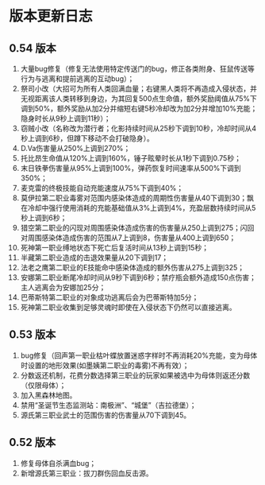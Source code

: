 # 版本更新日志
## 0.54 版本
1. 大量bug修复（修复无法使用特定传送门的bug，修正各类附身、狂鼠传送等行为与逃离和提前逃离的互动bug）；
2. 祭司小改（大招可为所有人类回满血量；右键黑人类将不再造成入侵状态，并无视距离该人类转移到身边，为其回复500点生命值，额外奖励阈值从75%下调到50%，额外奖励从加2分并缩短右键5秒冷却改为加2分并增加10%充能；隐身时长从9秒上调到11秒）；
3. 窃贼小改（名称改为潜行者；化影持续时间从25秒下调到10秒，冷却时间从4秒上调到6秒，但蹲下移动不会打破隐身）。
4. D.Va伤害量从250%上调到270%；
5. 托比昂生命值从120%上调到160%，锤子眩晕时长从1秒下调到0.75秒；
6. 末日铁拳伤害量从95%上调到100%，弹药恢复时间速率从500%下调到350%；
7. 麦克雷的终极技能自动充能速度从75%下调到40%；
8. 莫伊拉第二职业毒雾对范围内感染体造成的周期性伤害量从40下调到30；飘在冷却中强行使用消耗的充能基础值从3%上调到4%，充盈层数持续时间从5秒上调到6秒；
9. 猎空第二职业的闪现对周围感染体造成伤害的伤害量从250上调到275；闪回对周围感染体造成伤害的范围从7上调到8，伤害量从400上调到650；
10. 死神第一职业缚地状态下死亡后复活时间从13秒上调到15秒；
11. 半藏第二职业造成的击退效果量从20下调到17；
12. 法老之鹰第二职业的E技能命中感染体造成的额外伤害从275上调到325；
13. 安娜第二职业断尾冷却时间从9秒下调到6秒；禁疗瓶会额外造成150点伤害；主人逃离会为安娜加25分；
14. 巴蒂斯特第二职业的对象成功逃离后会为巴蒂斯特加5分；
15. 死神第二职业收集到足够灵魂时即使在入侵状态下仍然可以直接逃离。
## 0.53 版本
1. bug修复（回声第一职业枯叶蝶放置迷惑字样时不再消耗20%充能，变为母体时设置的地形效果(如墨姨第二职业的毒雾)不再有效）；
2. 分数返还机制，花费分数选择第三职业的玩家如果被选中为母体则返还分数（仅限母体）；
3. 加入黑森林地图。
4. 禁用“圣诞节生态监测站：南极洲”、“城堡”（吉拉德堡）；
5. 源氏第三职业武士的范围伤害的伤害量从70下调到45。
## 0.52 版本
1. 修复母体自杀满血bug；
2. 新增源氏第三职业：拔刀群伤回血反击源。